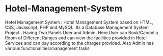# Hotel-Management-System

Hotel Management System : Hotel Management System based on HTML, CSS, Javascript, PHP and MySQL. Its a Database Management System Project .
Having Two Panels User and Admin. Here User can Book/Cancel a Room of Different Ranges and can view the facilities provided in Hotel Services and can pay according to the 
charges provided.
Also Admin has various functionalities/management tasks
